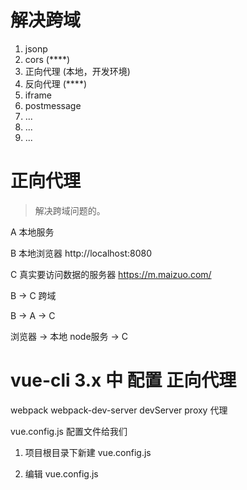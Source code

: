 # 解决跨域

1. jsonp
2. cors     (****)
3. 正向代理   (本地，开发环境)
4. 反向代理  (****)
5. iframe
6. postmessage
7. ...
8. ...
9. ...

# 正向代理

> 解决跨域问题的。

A 本地服务

B 本地浏览器               http://localhost:8080

C 真实要访问数据的服务器    https://m.maizuo.com/


B -> C  跨域

B -> A -> C

浏览器 -> 本地 node服务 -> C

# vue-cli 3.x 中 配置 正向代理

webpack
webpack-dev-server
  devServer
    proxy 代理

vue.config.js 配置文件给我们

1. 项目根目录下新建  vue.config.js

2. 编辑 vue.config.js
